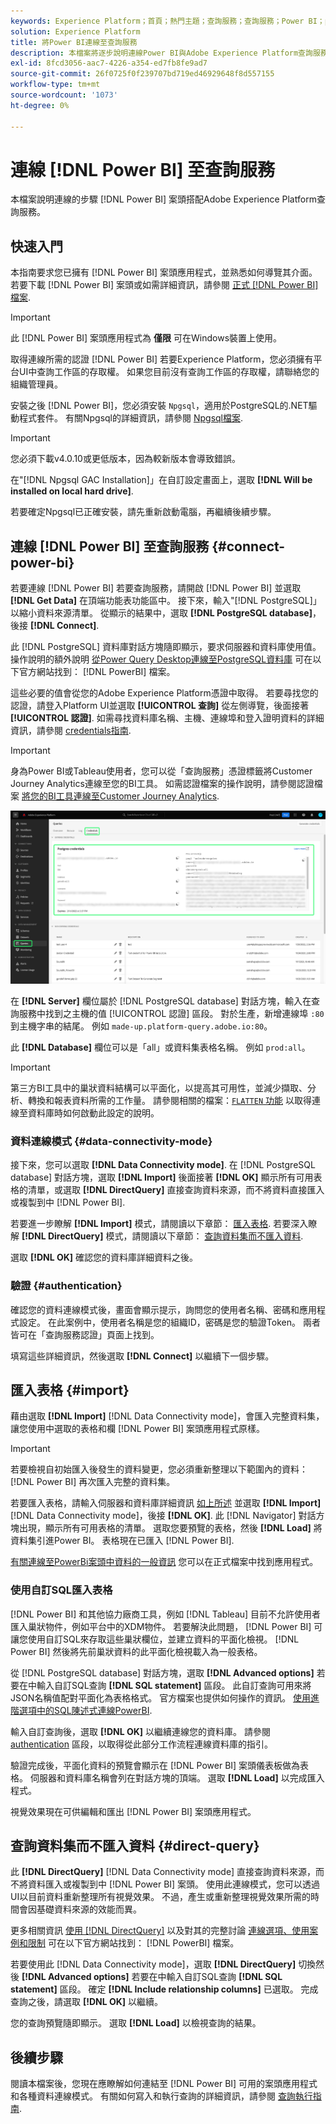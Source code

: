 ```yaml
---
keywords: Experience Platform；首頁；熱門主題；查詢服務；查詢服務；Power BI；power bi；連線到查詢服務；
solution: Experience Platform
title: 將Power BI連線至查詢服務
description: 本檔案將逐步說明連線Power BI與Adobe Experience Platform查詢服務的步驟。
exl-id: 8fcd3056-aac7-4226-a354-ed7fb8fe9ad7
source-git-commit: 26f0725f0f239707bd719ed46929648f8d557155
workflow-type: tm+mt
source-wordcount: '1073'
ht-degree: 0%

---
```


# 連線 [!DNL Power BI] 至查詢服務

本檔案說明連線的步驟 [!DNL Power BI] 案頭搭配Adobe Experience Platform查詢服務。

## 快速入門

本指南要求您已擁有 [!DNL Power BI] 案頭應用程式，並熟悉如何導覽其介面。 若要下載 [!DNL Power BI] 案頭或如需詳細資訊，請參閱 [正式 [!DNL Power BI] 檔案](https://docs.microsoft.com/en-us/power-bi/).

>[!IMPORTANT]
>
> 此 [!DNL Power BI] 案頭應用程式為 **僅限** 可在Windows裝置上使用。

取得連線所需的認證 [!DNL Power BI] 若要Experience Platform，您必須擁有平台UI中查詢工作區的存取權。 如果您目前沒有查詢工作區的存取權，請聯絡您的組織管理員。

安裝之後 [!DNL Power BI]，您必須安裝 `Npgsql`，適用於PostgreSQL的.NET驅動程式套件。 有關Npgsql的詳細資訊，請參閱 [Npgsql檔案](https://www.npgsql.org/doc/index.html).

>[!IMPORTANT]
>
>您必須下載v4.0.10或更低版本，因為較新版本會導致錯誤。

在&quot;[!DNL Npgsql GAC Installation]」在自訂設定畫面上，選取 **[!DNL Will be installed on local hard drive]**.

若要確定Npgsql已正確安裝，請先重新啟動電腦，再繼續後續步驟。

## 連線 [!DNL Power BI] 至查詢服務 {#connect-power-bi}

若要連線 [!DNL Power BI] 若要查詢服務，請開啟 [!DNL Power BI] 並選取 **[!DNL Get Data]** 在頂端功能表功能區中。 接下來，輸入&quot;[!DNL PostgreSQL]」以縮小資料來源清單。 從顯示的結果中，選取 **[!DNL PostgreSQL database]**，後接 **[!DNL Connect]**.

此 [!DNL PostgreSQL] 資料庫對話方塊隨即顯示，要求伺服器和資料庫使用值。 操作說明的額外說明 [從Power Query Desktop連線至PostgreSQL資料庫](https://learn.microsoft.com/en-us/power-query/connectors/postgresql#connect-to-a-postgresql-database-from-power-query-desktop) 可在以下官方網站找到： [!DNL PowerBI] 檔案。

這些必要的值會從您的Adobe Experience Platform憑證中取得。 若要尋找您的認證，請登入Platform UI並選取 **[!UICONTROL 查詢]** 從左側導覽，後面接著 **[!UICONTROL 認證]**. 如需尋找資料庫名稱、主機、連線埠和登入證明資料的詳細資訊，請參閱 [credentials指南](../ui/credentials.md).

>[!IMPORTANT]
>
>身為Power BI或Tableau使用者，您可以從「查詢服務」憑證標籤將Customer Journey Analytics連線至您的BI工具。 如需認證檔案的操作說明，請參閱認證檔案 [將您的BI工具連線至Customer Journey Analytics](../ui/credentials.md#connect-to-customer-journey-analytics).

![「Experience Platform查詢」工作區中反白了「認證」標籤和「過期認證」 。](../images/clients/power-bi/query-service-credentials-page.png)

在 **[!DNL Server]** 欄位屬於 [!DNL PostgreSQL database] 對話方塊，輸入在查詢服務中找到之主機的值 [!UICONTROL 認證] 區段。 對於生產，新增連線埠 `:80` 到主機字串的結尾。 例如 `made-up.platform-query.adobe.io:80`。

此 **[!DNL Database]** 欄位可以是「all」或資料集表格名稱。 例如 `prod:all`。

>[!IMPORTANT]
>
>第三方BI工具中的巢狀資料結構可以平面化，以提高其可用性，並減少擷取、分析、轉換和報表資料所需的工作量。 請參閱相關的檔案：[`FLATTEN` 功能](../key-concepts/flatten-nested-data.md) 以取得連線至資料庫時如何啟動此設定的說明。

### 資料連線模式 {#data-connectivity-mode}

接下來，您可以選取 **[!DNL Data Connectivity mode]**. 在 [!DNL PostgreSQL database] 對話方塊，選取 **[!DNL Import]** 後面接著 **[!DNL OK]** 顯示所有可用表格的清單，或選取 **[!DNL DirectQuery]** 直接查詢資料來源，而不將資料直接匯入或複製到中 [!DNL Power BI].

若要進一步瞭解 **[!DNL Import]** 模式，請閱讀以下章節： [匯入表格](#import). 若要深入瞭解 **[!DNL DirectQuery]** 模式，請閱讀以下章節： [查詢資料集而不匯入資料](#direct-query).

選取 **[!DNL OK]** 確認您的資料庫詳細資料之後。

### 驗證 {#authentication}

確認您的資料連線模式後，畫面會顯示提示，詢問您的使用者名稱、密碼和應用程式設定。 在此案例中，使用者名稱是您的組織ID，密碼是您的驗證Token。 兩者皆可在「查詢服務認證」頁面上找到。

填寫這些詳細資訊，然後選取 **[!DNL Connect]** 以繼續下一個步驟。

## 匯入表格 {#import}

藉由選取 **[!DNL Import]** [!DNL Data Connectivity mode]，會匯入完整資料集，讓您使用中選取的表格和欄 [!DNL Power BI] 案頭應用程式原樣。

>[!IMPORTANT]
>
>若要檢視自初始匯入後發生的資料變更，您必須重新整理以下範圍內的資料： [!DNL Power BI] 再次匯入完整的資料集。

若要匯入表格，請輸入伺服器和資料庫詳細資訊 [如上所述](#connect-power-bi) 並選取 **[!DNL Import]** [!DNL Data Connectivity mode]，後接 **[!DNL OK]**. 此 [!DNL Navigator] 對話方塊出現，顯示所有可用表格的清單。 選取您要預覽的表格，然後 **[!DNL Load]** 將資料集引進Power BI。 表格現在已匯入 [!DNL Power BI].

[有關連線至PowerBi案頭中資料的一般資訊](https://learn.microsoft.com/en-us/power-bi/connect-data/desktop-quickstart-connect-to-data#connect-to-data) 您可以在正式檔案中找到應用程式。

### 使用自訂SQL匯入表格

[!DNL Power BI] 和其他協力廠商工具，例如 [!DNL Tableau] 目前不允許使用者匯入巢狀物件，例如平台中的XDM物件。 若要解決此問題， [!DNL Power BI] 可讓您使用自訂SQL來存取這些巢狀欄位，並建立資料的平面化檢視。 [!DNL Power BI] 然後將先前巢狀資料的此平面化檢視載入為一般表格。

從 [!DNL PostgreSQL database] 對話方塊，選取 **[!DNL Advanced options]** 若要在中輸入自訂SQL查詢 **[!DNL SQL statement]** 區段。 此自訂查詢可用來將JSON名稱值配對平面化為表格格式。 官方檔案也提供如何操作的資訊。 [使用進階選項中的SQL陳述式連線PowerBI](https://learn.microsoft.com/en-us/power-query/connectors/postgresql#connect-using-advanced-options).

輸入自訂查詢後，選取 **[!DNL OK]** 以繼續連線您的資料庫。 請參閱 [authentication](#authentication) 區段，以取得從此部分工作流程連線資料庫的指引。

驗證完成後，平面化資料的預覽會顯示在 [!DNL Power BI] 案頭儀表板做為表格。 伺服器和資料庫名稱會列在對話方塊的頂端。 選取 **[!DNL Load]** 以完成匯入程式。

視覺效果現在可供編輯和匯出 [!DNL Power BI] 案頭應用程式。

## 查詢資料集而不匯入資料 {#direct-query}

此 **[!DNL DirectQuery]** [!DNL Data Connectivity mode] 直接查詢資料來源，而不將資料匯入或複製到中 [!DNL Power BI] 案頭。 使用此連線模式，您可以透過UI以目前資料重新整理所有視覺效果。 不過，產生或重新整理視覺效果所需的時間會因基礎資料來源的效能而異。

更多相關資訊 [使用 [!DNL DirectQuery]](https://learn.microsoft.com/en-us/power-bi/connect-data/desktop-use-directquery) 以及對其的完整討論 [連線選項、使用案例和限制](https://learn.microsoft.com/en-us/power-bi/connect-data/desktop-directquery-about) 可在以下官方網站找到： [!DNL PowerBI] 檔案。

若要使用此 [!DNL Data Connectivity mode]，選取 **[!DNL DirectQuery]** 切換然後 **[!DNL Advanced options]** 若要在中輸入自訂SQL查詢 **[!DNL SQL statement]** 區段。 確定 **[!DNL Include relationship columns]** 已選取。 完成查詢之後，請選取 **[!DNL OK]** 以繼續。

您的查詢預覽隨即顯示。 選取 **[!DNL Load]** 以檢視查詢的結果。

## 後續步驟

閱讀本檔案後，您現在應瞭解如何連結至 [!DNL Power BI] 可用的案頭應用程式和各種資料連線模式。 有關如何寫入和執行查詢的詳細資訊，請參閱 [查詢執行指南](../best-practices/writing-queries.md).
